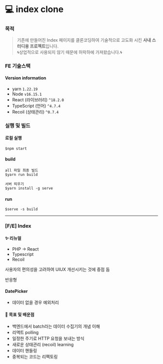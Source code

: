 # 💻 index clone

### 목적

> 기존에 만들어진 Index 페이지를 클론코딩하여 기술적으로 고도화 시킨 **사내 스터디용 프로젝트**입니다. <br> 🌀상업적으로 사용되지 않기 때문에 허락하에 가져왔습니다.🌀

### FE 기술스택

#### Version information

- yarn `1.22.19`
- Node `v16.15.1`
- React (라이브러리) `^18.2.0`
- TypeScript (언어) `^4.7.4`
- Recoil (상태관리) `^0.7.4`

### 실행 및 빌드

#### 로컬 실행

```
$npm start
```

#### build

```
all 파일 최종 빌드
$yarn run build

서버 띄우기
$yarn install -g serve
```

#### run

```
$serve -s build
```

-----------------


### [F/E] Index
#### ✨ 리뉴얼
- PHP → React
- Typescript
- Recoil

사용자의 편의성을 고려하여 UIUX 개선시키는 것에 중점 둠

반응형

#### DatePicker
- 데이터 없을 경우 예외처리

#### 🧠 목표 및 배운점
- 백엔드에서 batch라는 데이터 수집기의 개념 이해
- 리액트 polling
- 일정한 주기로 HTTP 요청을 보내는 방식
- 새로운 상태관리 (recoil) learning
- 데이터 핸들링
- 중복되는 코드는 리팩토링
